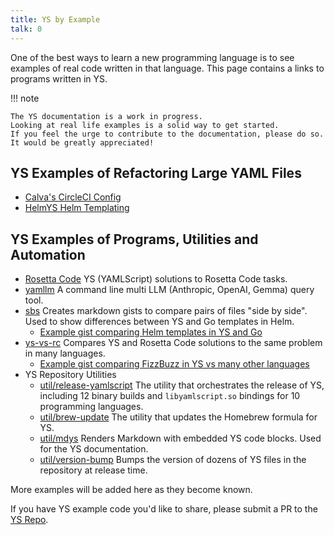 ```yaml
---
title: YS by Example
talk: 0
---
```


One of the best ways to learn a new programming language is to see examples of
real code written in that language.
This page contains a links to programs written in YS.

!!! note

    The YS documentation is a work in progress.
    Looking at real life examples is a solid way to get started.
    If you feel the urge to contribute to the documentation, please do so.
    It would be greatly appreciated!

## YS Examples of Refactoring Large YAML Files

* [Calva's CircleCI Config](
  https://github.com/BetterThanTomorrow/calva/tree/published/.circleci#circleci-configyml)
* [HelmYS Helm Templating](
  https://github.com/kubeys/helmys?tab=readme-ov-file#helmys)


## YS Examples of Programs, Utilities and Automation

* [Rosetta Code](https://rosettacode.org/wiki/Category:YAMLScript)
  YS (YAMLScript) solutions to Rosetta Code tasks.
* [yamllm](https://github.com/yaml/yamllm/blob/main/bin/yamllm.ys)
  A command line multi LLM (Anthropic, OpenAI, Gemma) query tool.
* [sbs](https://github.com/ingydotnet/sbs/blob/main/bin/sbs)
  Creates markdown gists to compare pairs of files "side by side".
  Used to show differences between YS and Go templates in Helm.
  * [Example gist comparing Helm templates in YS and Go](
    https://gist.github.com/ingydotnet/ff0638edf1bcb53c45161dce2d777f74)
* [ys-vs-rc](
  https://github.com/ingydotnet/yamlscript-vs-rosetta/blob/main/bin/ys-vs-rc)
  Compares YS and Rosetta Code solutions to the same problem in many languages.
  * [Example gist comparing FizzBuzz in YS vs many other languages](
    https://gist.github.com/ingydotnet/9ece4af186c6a6dcfd589c446dab9b38)
* YS Repository Utilities
  * [util/release-yamlscript](
    https://github.com/yaml/yamlscript/blob/main/util/release-yamlscript)
    The utility that orchestrates the release of YS, including 12 binary builds
    and `libyamlscript.so` bindings for 10 programming languages.
  * [util/brew-update](
    https://github.com/yaml/yamlscript/blob/main/util/brew-update)
    The utility that updates the Homebrew formula for YS.
  * [util/mdys](
    https://github.com/yaml/yamlscript/blob/main/util/mdys)
    Renders Markdown with embedded YS code blocks.
    Used for the YS documentation.
  * [util/version-bump](
    https://github.com/yaml/yamlscript/blob/main/util/version-bump)
    Bumps the version of dozens of YS files in the repository at
    release time.


More examples will be added here as they become known.

If you have YS example code you'd like to share, please submit a PR to the
[YS Repo](https://github.com/yaml/yamlscript).
